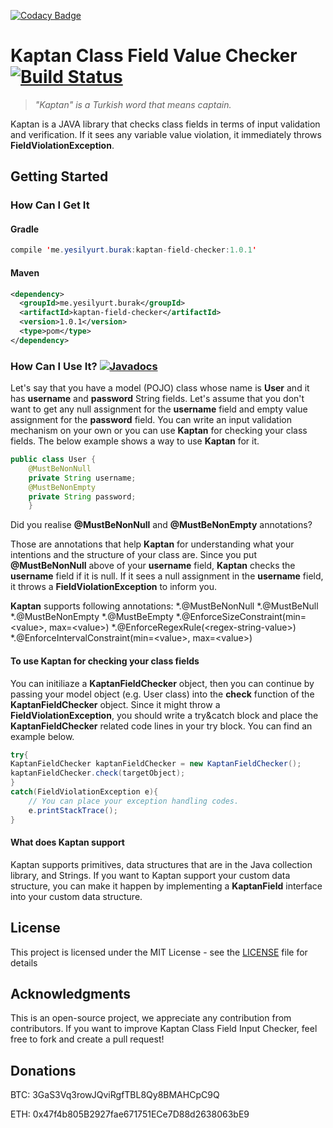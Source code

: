 [![Codacy Badge](https://api.codacy.com/project/badge/Grade/722394ec79bc48178c5101b929517400)](https://app.codacy.com/app/burakim/Kaptan-Field-Checker?utm_source=github.com&utm_medium=referral&utm_content=burakim/Kaptan-Field-Checker&utm_campaign=Badge_Grade_Dashboard)
# Kaptan Class Field Value Checker [![Build Status](https://travis-ci.com/burakim/Kaptan-Field-Checker.svg?branch=master)](https://travis-ci.com/burakim/Kaptan-Field-Checker)
> *"Kaptan" is a Turkish word that means captain.*

Kaptan is a JAVA library that checks class fields in terms of input validation and verification. If it sees any variable value violation, it immediately throws **FieldViolationException**.

## Getting Started
### How Can I Get It
#### Gradle
```java
compile 'me.yesilyurt.burak:kaptan-field-checker:1.0.1'
```
#### Maven
```xml
<dependency>
  <groupId>me.yesilyurt.burak</groupId>
  <artifactId>kaptan-field-checker</artifactId>
  <version>1.0.1</version>
  <type>pom</type>
</dependency>
```
### How Can I Use It? [![Javadocs](https://www.javadoc.io/badge/me.yesilyurt.burak/kaptan-field-checker.svg)](https://www.javadoc.io/doc/me.yesilyurt.burak/kaptan-field-checker)
Let's say that you have a model (POJO) class whose name is **User** and it has **username** and **password** String fields. Let's assume that you don't want to get any null assignment for the **username** field and empty value assignment for the **password** field. You can write an input validation mechanism on your own or you can use **Kaptan** for checking your class fields. The below example shows a way to use **Kaptan** for it.
```java
public class User {
    @MustBeNonNull
    private String username;
    @MustBeNonEmpty
    private String password;
    }
```
Did you realise **@MustBeNonNull** and **@MustBeNonEmpty** annotations?

Those are annotations that help **Kaptan** for understanding what your intentions and the structure of your class are. Since you put **@MustBeNonNull** above of your **username** field, **Kaptan** checks the **username** field if it is null. If it sees a null assignment in the **username** field, it throws a **FieldViolationException** to inform you.

**Kaptan** supports following annotations:
*.@MustBeNonNull
*.@MustBeNull
*.@MustBeNonEmpty
*.@MustBeEmpty
*.@EnforceSizeConstraint(min=\<value\>, max=\<value\>)
*.@EnforceRegexRule(\<regex-string-value\>)
*.@EnforceIntervalConstraint(min=\<value\>, max=\<value\>)

#### To use **Kaptan** for checking your class fields
You can initiliaze a **KaptanFieldChecker** object, then you can continue by passing your model object (e.g. User class) into the **check** function of the **KaptanFieldChecker** object. Since it might throw a **FieldViolationException**, you should write a try&catch block and place the **KaptanFieldChecker** related code lines in your try block. You can find an example below.
```java
try{
KaptanFieldChecker kaptanFieldChecker = new KaptanFieldChecker();
kaptanFieldChecker.check(targetObject);
}
catch(FieldViolationException e){
    // You can place your exception handling codes.
    e.printStackTrace();
}

```

#### What does Kaptan support
Kaptan supports primitives, data structures that are in the Java collection library, and Strings. If you want to Kaptan support your custom data structure, you can make it happen by implementing a **KaptanField** interface into your custom data structure.

## License

This project is licensed under the MIT License - see the [LICENSE](LICENSE) file for details

## Acknowledgments
This is an open-source project, we appreciate any contribution from contributors. If you want to improve Kaptan Class Field Input Checker, feel free to fork and create a pull request!

## Donations
BTC: 3GaS3Vq3rowJQviRgfTBL8Qy8BMAHCpC9Q

ETH: 0x47f4b805B2927fae671751ECe7D88d2638063bE9
